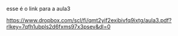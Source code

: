 esse é o link para a aula3

https://www.dropbox.com/scl/fi/qmt2yif2exibivfq9ixtg/aula3.pdf?rlkey=7qfh1ubpls2d6fxms97x3psev&dl=0
